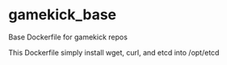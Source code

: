 gamekick_base
=============

Base Dockerfile for gamekick repos

This Dockerfile simply install wget, curl, and etcd into /opt/etcd
